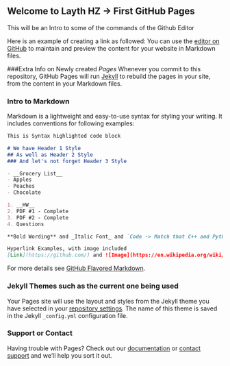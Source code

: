 ## Welcome to Layth HZ -> First GitHub Pages
This will be an Intro to some of the commands of the Github Editor

Here is an example of creating a link as followed: You can use the [editor on GitHub](https://github.com/lhassanz/LaythHassanZubaidi.github.io/edit/gh-pages/index.md) to maintain and preview the content for your website in Markdown files.

###Extra Info on Newly created _Pages_
Whenever you commit to this repository, GitHub Pages will run [Jekyll](https://jekyllrb.com/) to rebuild the pages in your site, from the content in your Markdown files.

### Intro to Markdown

Markdown is a lightweight and easy-to-use syntax for styling your writing. It includes conventions for following examples:

```markdown Markdown Woah!
This is Syntax highlighted code block

# We have Header 1 Style
## As well as Header 2 Style
### And let's not forget Header 3 Style

- __Grocery List__
- Apples
- Peaches
- Chocolate

1. __HW__
2. PDF #1 - Complete
3. PDF #2 - Complete
4. Questions

**Bold Wording** and _Italic Font_ and `Code -> Match that C++ and Python vibe` for yout text

Hyperlink Examples, with image included
[Link](https://github.com/) and ![Image](https://en.wikipedia.org/wiki/Image#/media/File:Image_created_with_a_mobile_phone.png)
```

For more details see [GitHub Flavored Markdown](https://guides.github.com/features/mastering-markdown/).

### Jekyll Themes such as the current one being used

Your Pages site will use the layout and styles from the Jekyll theme you have selected in your [repository settings](https://github.com/lhassanz/LaythHassanZubaidi.github.io/settings/pages). The name of this theme is saved in the Jekyll `_config.yml` configuration file.

### Support or Contact

Having trouble with Pages? Check out our [documentation](https://docs.github.com/categories/github-pages-basics/) or [contact support](https://support.github.com/contact) and we’ll help you sort it out.
